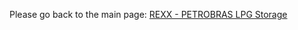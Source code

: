 Please go back to the main page: <a href="https://github.com/fermyno/mainframe/tree/main/REXX/PETROBRAS-lpg-storage">REXX - PETROBRAS LPG Storage</a>
